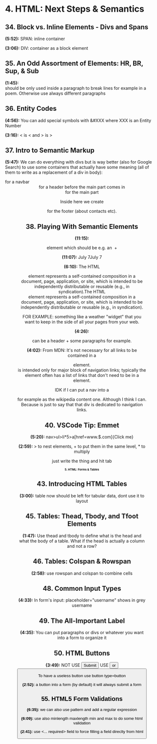 

# 4. HTML: Next Steps & Semantics

## 34. Block vs. Inline Elements - Divs and Spans
**(5:52):** SPAN: inline container

**(3:06):** DIV: container as a block element


## 35. An Odd Assortment of Elements: HR, BR, Sup, & Sub
**(1:45):** <br> should be only used inside a paragraph to break lines for example in a poem. Otherwise use always different paragraphs


## 36. Entity Codes
**(4:56):** You can add special symbols with &#XXX where XXX is an Entity Number

**(3:16):** < is &lt; and > is &gt;


## 37. Intro to Semantic Markup
**(5:47):** We can do everything with divs but is way better (also for Google Search) to use some containers that actually have some meaning (all of them to write as a replacement of a div in body):

<nav> for a navbar

<header> for a header before the main part comes in

<main> for the main part

Inside here we create <section>

<footer> for the footer (about contacts etc).





## 38. Playing With Semantic Elements
**(11:15):** <figure> element which should be e.g. an <img> + <figcaption>

**(11:07):** <time datetime="2018-07-07">July 7</time><time datetime="2018-07-07">July 7</time>

**(6:10):** The HTML <article> element represents a self-contained composition in a document, page, application, or site, which is intended to be independently distributable or reusable (e.g., in syndication).The HTML <article> element represents a self-contained composition in a document, page, application, or site, which is intended to be independently distributable or reusable (e.g., in syndication).

FOR EXAMPLE: something like a weather "widget" that you want to keep in the side of all your pages from your web.

**(4:26):** <section> can be a header  + some paragraphs for example.

**(4:02):** From MDN: It's not necessary for all links to be contained in a <nav> element. <nav> is intended only for major block of navigation links; typically the <footer> element often has a list of links that don't need to be in a <nav> element.

IDK if I can put a nav into a <main> for example as the wikipedia content one. Although I think I can. Because is just to say that that div is dedicated to navigation links.


## 40. VSCode Tip: Emmet
**(5:20):** nav>ul>li*5>a[href=www.$.com]{Click me}

**(2:59):** > to nest elements, + to put them in the same level, * to multiply

just write the thing and hit tab



# 5. HTML: Forms & Tables

## 43. Introducing HTML Tables
**(3:00):** table now should be left for tabular data, dont use it to layout


## 45. Tables: Thead, Tbody, and Tfoot Elements
**(1:47):** Use thead and tbody to define what is the head and what the body of a table. What if the head is actually a column and not a row?


## 46. Tables: Colspan & Rowspan
**(2:58):** use rowspan and colspan to combine cells


## 48. Common Input Types
**(4:33):** In form's input: placeholder="username" shows in grey username


## 49. The All-Important Label
**(4:35):** You can put paragraphs or divs or whatever you want into a form to organize it


## 50. HTML Buttons
**(3:49):** NOT USE <input type="submit"> USE <button> or <button type="submit">

To have a useless button use button type=button

**(2:52):** a button into a form (by default) it will always submit a form


## 55. HTML5 Form Validations
**(6:35):** we can also use pattern and add a regular expression

**(6:09):** use also minlength maxlength min and max to do some html validation

**(2:41):** use <... required> field to force filling a field direclty from html
